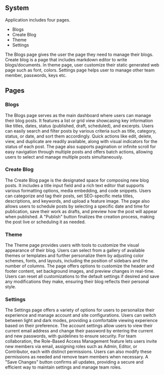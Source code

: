 ## System
Application includes four pages.

- Blogs
- Create Blog 
- Theme
- Settings 

The Blogs page gives the user the page they need to manage their blogs. Create blog is a page that includes markdown editor to write blogs/documents. In theme page, user customize their static generated web page such as font, colors. Settings page helps user to manage other team member, passwords, keys etc.

## Pages

### Blogs
The Blogs page serves as the main dashboard where users can manage their blog posts. It features a list or grid view showcasing key information like titles, dates, status (published, draft, scheduled), and excerpts. Users can easily search and filter posts by various criteria such as title, category, status, or date, and sort them accordingly. Quick actions like edit, delete, view, and duplicate are readily available, along with visual indicators for the status of each post. The page also supports pagination or infinite scroll for easy navigation through multiple posts and offers batch actions, allowing users to select and manage multiple posts simultaneously.

### Create Blog
The Create Blog page is the designated space for composing new blog posts. It includes a title input field and a rich text editor that supports various formatting options, media embedding, and code snippets. Users can categorize and tag their posts, set SEO-specific meta titles, descriptions, and keywords, and upload a feature image. The page also allows users to schedule posts by selecting a specific date and time for publication, save their work as drafts, and preview how the post will appear when published. A "Publish" button finalizes the creation process, making the post live or scheduling it as needed.

### Theme
The Theme page provides users with tools to customize the visual appearance of their blog. Users can select from a gallery of available themes or templates and further personalize them by adjusting color schemes, fonts, and layouts, including the position of sidebars and the number of columns. The page offers options to customize the header and footer content, set background images, and preview changes in real-time. Users can reset all customizations to the default settings if desired and save any modifications they make, ensuring their blog reflects their personal style.

### Settings
The Settings page offers a variety of options for users to personalize their experience and manage account and site configurations. Users can switch between light and dark modes, providing a comfortable viewing experience based on their preference. The account settings allow users to view their current email address and change their password by entering the current and new passwords, with guidelines to ensure security. For team collaboration, the Role-Based Access Management feature lets users invite new members via email, assigning roles such as Admin, Editor, or Contributor, each with distinct permissions. Users can also modify these permissions as needed and remove team members when necessary. A "Save Changes" button confirms all updates, providing a secure and efficient way to maintain settings and manage team roles.

